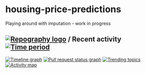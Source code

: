 # housing-price-predictions
Playing around with imputation - work in progress

## [![Repography logo](https://images.repography.com/logo.svg)](https://repography.com) / Recent activity [![Time period](https://images.repography.com/0/strawberry-graphql/strawberry/recent-activity/d751713988987e9331980363e24189ce_badge.svg)](https://repography.com)
[![Timeline graph](https://images.repography.com/0/strawberry-graphql/strawberry/recent-activity/d751713988987e9331980363e24189ce_timeline.svg)](https://github.com/strawberry-graphql/strawberry/commits)
[![Pull request status graph](https://images.repography.com/0/strawberry-graphql/strawberry/recent-activity/d751713988987e9331980363e24189ce_prs.svg)](https://github.com/strawberry-graphql/strawberry/pulls)
[![Trending topics](https://images.repography.com/0/strawberry-graphql/strawberry/recent-activity/d751713988987e9331980363e24189ce_words.svg)](https://github.com/strawberry-graphql/strawberry/commits)
[![Activity map](https://images.repography.com/0/strawberry-graphql/strawberry/recent-activity/d751713988987e9331980363e24189ce_map.svg)](https://github.com/strawberry-graphql/strawberry/commits)
